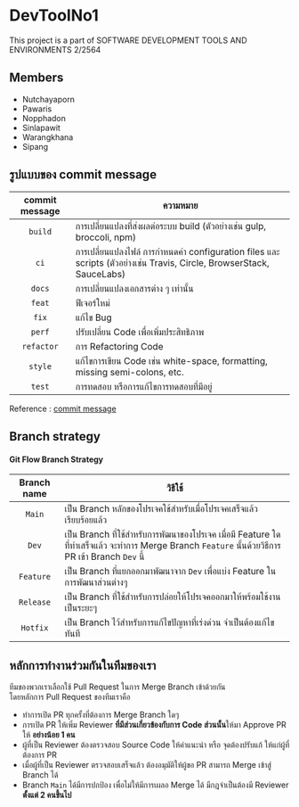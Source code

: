 # DevToolNo1
This project is a part of SOFTWARE DEVELOPMENT TOOLS AND ENVIRONMENTS 2/2564

## Members
- Nutchayaporn
- Pawaris
- Nopphadon
- Sinlapawit
- Warangkhana
- Sipang


## รูปแบบของ commit message
|commit message|ความหมาย|
|:------------:|--------|
|``build``     |การเปลี่ยนแปลงที่ส่งผลต่อระบบ build (ตัวอย่างเช่น gulp, broccoli, npm)|
|``ci``        |การเปลี่ยนแปลงไฟล์ การกำหนดค่า configuration files และ scripts  (ตัวอย่างเช่น Travis, Circle, BrowserStack, SauceLabs)|
|``docs``      |การเปลี่ยนแปลงเอกสารต่าง ๆ เท่านั้น|
|``feat``      |ฟีเจอร์ใหม่|
|``fix``       |แก้ไข Bug|
|``perf``      |ปรับเปลี่ยน Code เพื่อเพิ่มประสิทธิภาพ|
|``refactor``  |การ Refactoring Code|
|``style``     |แก้ไขการเขียน Code เช่น white-space, formatting, missing semi-colons, etc.|
|``test``      |การทดสอบ หรือการแก้ไขการทดสอบที่มีอยู่|

Reference : [commit message](https://github.com/angular/angular/blob/22b96b9/CONTRIBUTING.md#type)

## Branch strategy
#### Git Flow Branch Strategy
|Branch name |   วิธีใช้        |
|:----------:|-------------|
|``Main``        |เป็น Branch หลักของโปรเจคใช้สำหรับเมื่อโปรเจคเสร็จแล้วเรียบร้อยแล้ว|
|``Dev``        |เป็น Branch ที่ใช้สำหรับการพัฒนาของโปรเจค เมื่อมี Feature  ใดที่ทำเสร็จแล้ว จะทำการ Merge Branch ``Feature`` นั้นด้วยวิธีการ PR เข้า Branch ``Dev`` นี้|
|``Feature``        |เป็น Branch ที่แยกออกมาพัฒนาจาก ``Dev`` เพื่อแบ่ง Feature ในการพัฒนาส่วนต่างๆ |
|``Release``        |เป็น Branch ที่ใช้สำหรับการปล่อยให้โปรเจคออกมาให้พร้อมใช้งานเป็นระยะๆ|
|``Hotfix``        |เป็น Branch ไว้สำหรับการแก้ไขปัญหาที่เร่งด่วน จำเป็นต้องแก้ไขทันที|


## หลักการทำงานร่วมกันในทีมของเรา
ทีมของพวกเราเลือกใช้ Pull Request ในการ Merge Branch เข้าด้วยกัน<Br/>
โดยหลักการ Pull Request ของทีมเราคือ
- ทำการเปิด PR ทุกครั้งที่ต้องการ Merge Branch ใดๆ
- การเปิด PR ให้เพิ่ม Reviewer **ที่มีส่วนเกี่ยวข้องกับการ Code ส่วนนั้น**ให้มา Approve PR ให้ **อย่างน้อย 1 คน**
- ผู้ที่เป็น Reviewer ต้องตรวจสอบ Source Code ให้คำแนะนำ หรือ จุดต้องปรับแก้ ให้แก่ผู้ที่ต้องการ PR
- เมื่อผู้ที่เป็น Reviewer ตรวจสอบเสร็จแล้ว ต้องอมุมัติให้ผู้ขอ PR สามารถ Merge เข้าสู่ Branch ได้
- Branch ``Main`` ได้มีการปกป้อง เพื่อไม่ให้มีการเผลอ Merge ได้ มีกฎจำเป็นต้องมี Reviewer **ตั้งแต่ 2 คนขึ้นไป**